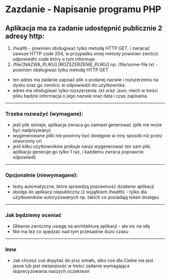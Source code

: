 # Zazdanie - Napisanie programu PHP

## Aplikacja ma za zadanie udostępnić publicznie 2 adresy http:
1. /health - powinien obsługiwać tylko metodę HTTP GET, i zwracać zawsze HTTP code 204, w przypadku innej metody powinien zwrócić odpowiedni code który o tym informuje
2. /file/[NAZWA_PLIKU].[ROZSZERZENIE_PLIKU] np. /file/some-file.txt - powinien obsługiwać tylko metodę HTTP GET
* ten adres ma zadanie zapisać plik o podanej nazwie i rozszerzeniu na dysku oraz go zwrócic w odpowiedzi do użytkownika
* adres ma obsługiwać tylko rozszerzenia .txt oraz .json; niech w treści pliku będzie informacja o jego nazwie oraz data i czas zapisania.
---
### Trzeba rozważyć (wymagane):
* jeśli plik istnieje, aplikacja zwraca go zamiast generować (plik nie może być nadpisywany)
* wygenerowane pliki nie powinny być dostępne w inny sposób niż przez utworzony url
* jeśli kilku użytkowników próbuje naraz wygenerować ten sam plik, aplikacja generuje go tylko 1 raz, i każdemu zwraca poprawnie odpowiedź
---
### Opcjonalnie (niewymagane):
* testy automatyczne, które sprawdzą poprawność działanie aplikacji
* dostęp do aplikacji niepubliczny (z wyjątkiem /health) - tylko dla użytkowników autoryzowanych np. takich co posiadają token dostępu

---

### Jak będziemy oceniać

* Głównie zwrócimy uwagę na architekturę aplikacji - ale nic na siłę
* Nie ma też co spędzać nad tym przesadnie dużo czasu

---

### Inne
* Jak chcesz coś dopytać do pisz smiało, albo coś dla Ciebie nie jest jasne lub jest niespojność w treści zadania wymagająca doprecyzowania naszych oczekiwań